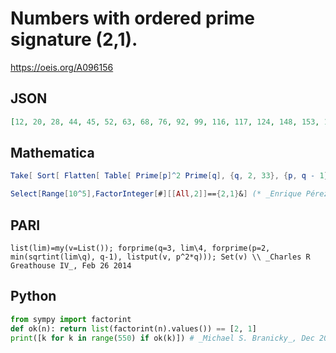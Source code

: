# Numbers with ordered prime signature \(2,1\)\.
https://oeis.org/A096156
## JSON
```JSON
[12, 20, 28, 44, 45, 52, 63, 68, 76, 92, 99, 116, 117, 124, 148, 153, 164, 171, 172, 175, 188, 207, 212, 236, 244, 261, 268, 275, 279, 284, 292, 316, 325, 332, 333, 356, 369, 387, 388, 404, 412, 423, 425, 428, 436, 452, 475, 477, 508, 524, 531, 539, 548, 549]
```
## Mathematica
```Mathematica
Take[ Sort[ Flatten[ Table[ Prime[p]^2 Prime[q], {q, 2, 33}, {p, q - 1}]]], 54] (* _Robert G. Wilson v_, Jul 28 2004 *)
```
```Mathematica
Select[Range[10^5],FactorInteger[#][[All,2]]=={2,1}&] (* _Enrique Pérez Herrero_, Jun 27 2012 *)
```
## PARI
```PARI
list(lim)=my(v=List()); forprime(q=3, lim\4, forprime(p=2, min(sqrtint(lim\q), q-1), listput(v, p^2*q))); Set(v) \\ _Charles R Greathouse IV_, Feb 26 2014
```
## Python
```Python
from sympy import factorint
def ok(n): return list(factorint(n).values()) == [2, 1]
print([k for k in range(550) if ok(k)]) # _Michael S. Branicky_, Dec 20 2021
```
